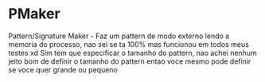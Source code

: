 # PMaker
Pattern/Signature Maker - Faz um pattern de modo externo lendo a memoria do processo, nao sei se ta 100% mas funcionou em todos meus testes xd
Sim tem que especificar o tamanho do pattern, nao achei nenhum jeito bom de definir o tamanho do pattern entao voce mesmo pode definir se voce quer grande ou pequeno
